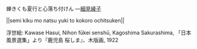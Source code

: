 蝉きくも夏行と心落ち付けん
—[細見綾子](https://ja.wikipedia.org/wiki/細見綾子)

||semi kiku mo natsu yuki to kokoro ochitsuken||

浮世絵: Kawase Hasui, Nihon fūkei senshū, Kagoshima Sakurashima, 「日本風景選集」より『鹿児島 桜しま』、木版画, 1922